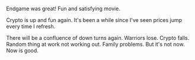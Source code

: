 Endgame was great! Fun and satisfying movie.

Crypto is up and fun again. It's been a while since I've seen prices jump every time I refresh.

There will be a confluence of down turns again. Warriors lose. Crypto falls. Random thing at work not working out. Family problems. But it's not now. Now is good.
